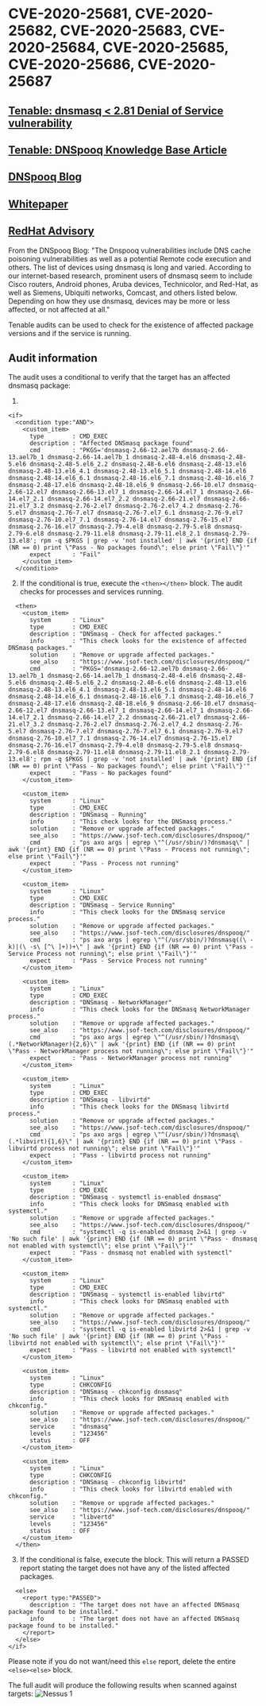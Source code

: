 # CVE-2020-25681, CVE-2020-25682, CVE-2020-25683, CVE-2020-25684, CVE-2020-25685, CVE-2020-25686, CVE-2020-25687

## [Tenable: dnsmasq < 2.81 Denial of Service vulnerability](https://www.tenable.com/plugins/nessus/136411)
## [Tenable: DNSpooq Knowledge Base Article](https://community.tenable.com/s/article/Plugins-associated-with-the-DNSpooq-vulnerability)
## [DNSpooq Blog](https://www.jsof-tech.com/disclosures/dnspooq/)
## [Whitepaper](https://www.jsof-tech.com/wp-content/uploads/2021/01/DNSpooq_Technical-Whitepaper.pdf)
## [RedHat Advisory](https://access.redhat.com/security/vulnerabilities/RHSB-2021-001)

From the DNSpooq Blog:
"The Dnspooq vulnerabilities include DNS cache poisoning vulnerabilities as well as a potential Remote code execution and others. The list of devices using dnsmasq is long and varied. According to our internet-based research, prominent users of dnsmasq seem to include Cisco routers, Android phones, Aruba devices, Technicolor, and Red-Hat, as well as Siemens, Ubiquiti networks, Comcast, and others listed below. Depending on how they use dnsmasq, devices may be more or less affected, or not affected at all."

Tenable audits can be used to check for the existence of affected package versions and if the service is running.

## Audit information

The audit uses a conditional to verify that the target has an affected dnsmasq package:

1.
```
<if>
  <condition type:"AND">
    <custom_item>
      type        : CMD_EXEC
      description : "Affected DNSmasq package found"
      cmd         : "PKGS='dnsmasq-2.66-12.ael7b dnsmasq-2.66-13.ael7b_1 dnsmasq-2.66-14.ael7b_1 dnsmasq-2.48-4.el6 dnsmasq-2.48-5.el6 dnsmasq-2.48-5.el6_2.2 dnsmasq-2.48-6.el6 dnsmasq-2.48-13.el6 dnsmasq-2.48-13.el6_4.1 dnsmasq-2.48-13.el6_5.1 dnsmasq-2.48-14.el6 dnsmasq-2.48-14.el6_6.1 dnsmasq-2.48-16.el6_7.1 dnsmasq-2.48-16.el6_7 dnsmasq-2.48-17.el6 dnsmasq-2.48-18.el6_9 dnsmasq-2.66-10.el7 dnsmasq-2.66-12.el7 dnsmasq-2.66-13.el7_1 dnsmasq-2.66-14.el7_1 dnsmasq-2.66-14.el7_2.1 dnsmasq-2.66-14.el7_2.2 dnsmasq-2.66-21.el7 dnsmasq-2.66-21.el7_3.2 dnsmasq-2.76-2.el7 dnsmasq-2.76-2.el7_4.2 dnsmasq-2.76-5.el7 dnsmasq-2.76-7.el7 dnsmasq-2.76-7.el7_6.1 dnsmasq-2.76-9.el7 dnsmasq-2.76-10.el7_7.1 dnsmasq-2.76-14.el7 dnsmasq-2.76-15.el7 dnsmasq-2.76-16.el7 dnsmasq-2.79-4.el8 dnsmasq-2.79-5.el8 dnsmasq-2.79-6.el8 dnsmasq-2.79-11.el8 dnsmasq-2.79-11.el8_2.1 dnsmasq-2.79-13.el8'; rpm -q $PKGS | grep -v 'not installed' | awk '{print} END {if (NR == 0) print \"Pass - No packages found\"; else print \"Fail\"}'"
      expect      : "Fail"
    </custom_item>
  </condition>

```
2. If the conditional is true, execute the `<then></then>` block. The audit checks for processes and services running.
```
  <then>
    <custom_item>
      system      : "Linux"
      type        : CMD_EXEC
      description : "DNSmasq - Check for affected packages."
      info        : "This check looks for the existence of affected DNSmasq packages."
      solution    : "Remove or upgrade affected packages."
      see_also    : "https://www.jsof-tech.com/disclosures/dnspooq/"
      cmd         : "PKGS='dnsmasq-2.66-12.ael7b dnsmasq-2.66-13.ael7b_1 dnsmasq-2.66-14.ael7b_1 dnsmasq-2.48-4.el6 dnsmasq-2.48-5.el6 dnsmasq-2.48-5.el6_2.2 dnsmasq-2.48-6.el6 dnsmasq-2.48-13.el6 dnsmasq-2.48-13.el6_4.1 dnsmasq-2.48-13.el6_5.1 dnsmasq-2.48-14.el6 dnsmasq-2.48-14.el6_6.1 dnsmasq-2.48-16.el6_7.1 dnsmasq-2.48-16.el6_7 dnsmasq-2.48-17.el6 dnsmasq-2.48-18.el6_9 dnsmasq-2.66-10.el7 dnsmasq-2.66-12.el7 dnsmasq-2.66-13.el7_1 dnsmasq-2.66-14.el7_1 dnsmasq-2.66-14.el7_2.1 dnsmasq-2.66-14.el7_2.2 dnsmasq-2.66-21.el7 dnsmasq-2.66-21.el7_3.2 dnsmasq-2.76-2.el7 dnsmasq-2.76-2.el7_4.2 dnsmasq-2.76-5.el7 dnsmasq-2.76-7.el7 dnsmasq-2.76-7.el7_6.1 dnsmasq-2.76-9.el7 dnsmasq-2.76-10.el7_7.1 dnsmasq-2.76-14.el7 dnsmasq-2.76-15.el7 dnsmasq-2.76-16.el7 dnsmasq-2.79-4.el8 dnsmasq-2.79-5.el8 dnsmasq-2.79-6.el8 dnsmasq-2.79-11.el8 dnsmasq-2.79-11.el8_2.1 dnsmasq-2.79-13.el8'; rpm -q $PKGS | grep -v 'not installed' | awk '{print} END {if (NR == 0) print \"Pass - No packages found\"; else print \"Fail\"}'"
      expect      : "Pass - No packages found"
    </custom_item>

    <custom_item>
      system      : "Linux"
      type        : CMD_EXEC
      description : "DNSmasq - Running"
      info        : "This check looks for the DNSmasq process."
      solution    : "Remove or upgrade affected packages."
      see_also    : "https://www.jsof-tech.com/disclosures/dnspooq/"
      cmd         : "ps axo args | egrep \"^(/usr/sbin/)?dnsmasq\" | awk '{print} END {if (NR == 0) print \"Pass - Process not running\"; else print \"Fail\"}'"
      expect      : "Pass - Process not running"
    </custom_item>

    <custom_item>
      system      : "Linux"
      type        : CMD_EXEC
      description : "DNSmasq - Service Running"
      info        : "This check looks for the DNSmasq service process."
      solution    : "Remove or upgrade affected packages."
      see_also    : "https://www.jsof-tech.com/disclosures/dnspooq/"
      cmd         : "ps axo args | egrep \"^(/usr/sbin/)?dnsmasq((\ -k)|(\ -s\ [^\ ]+))+\" | awk '{print} END {if (NR == 0) print \"Pass - Service Process not running\"; else print \"Fail\"}'"
      expect      : "Pass - Service Process not running"
    </custom_item>

    <custom_item>
      system      : "Linux"
      type        : CMD_EXEC
      description : "DNSmasq - NetworkManager"
      info        : "This check looks for the DNSmasq NetworkManager process."
      solution    : "Remove or upgrade affected packages."
      see_also    : "https://www.jsof-tech.com/disclosures/dnspooq/"
      cmd         : "ps axo args | egrep \"^(/usr/sbin/)?dnsmasq\ (.*NetworkManager){2,6}\" | awk '{print} END {if (NR == 0) print \"Pass - NetworkManager process not running\"; else print \"Fail\"}'"
      expect      : "Pass - NetworkManager process not running"
    </custom_item>

    <custom_item>
      system      : "Linux"
      type        : CMD_EXEC
      description : "DNSmasq - libvirtd"
      info        : "This check looks for the DNSmasq libvirtd process."
      solution    : "Remove or upgrade affected packages."
      see_also    : "https://www.jsof-tech.com/disclosures/dnspooq/"
      cmd         : "ps axo args | egrep \"^(/usr/sbin/)?dnsmasq\ (.*libvirt){1,6}\" | awk '{print} END {if (NR == 0) print \"Pass - libvirtd process not running\"; else print \"Fail\"}'"
      expect      : "Pass - libvirtd process not running"
    </custom_item>

    <custom_item>
      system      : "Linux"
      type        : CMD_EXEC
      description : "DNSmasq - systemctl is-enabled dnsmasq"
      info        : "This check looks for DNSmasq enabled with systemctl."
      solution    : "Remove or upgrade affected packages."
      see_also    : "https://www.jsof-tech.com/disclosures/dnspooq/"
      cmd         : "systemctl -q is-enabled dnsmasq 2>&1 | grep -v 'No such file' | awk '{print} END {if (NR == 0) print \"Pass - dnsmasq not enabled with systemctl\"; else print \"Fail\"}'"
      expect      : "Pass - dnsmasq not enabled with systemctl"
    </custom_item>

    <custom_item>
      system      : "Linux"
      type        : CMD_EXEC
      description : "DNSmasq - systemctl is-enabled libvirtd"
      info        : "This check looks for DNSmasq enabled with systemctl."
      solution    : "Remove or upgrade affected packages."
      see_also    : "https://www.jsof-tech.com/disclosures/dnspooq/"
      cmd         : "systemctl -q is-enabled libvirtd 2>&1 | grep -v 'No such file' | awk '{print} END {if (NR == 0) print \"Pass - libvirtd not enabled with systemctl\"; else print \"Fail\"}'"
      expect      : "Pass - libvirtd not enabled with systemctl"
    </custom_item>

    <custom_item>
      system      : "Linux"
      type        : CHKCONFIG
      description : "DNSmasq - chkconfig dnsmasq"
      info        : "This check looks for DNSmasq enabled with chkconfig."
      solution    : "Remove or upgrade affected packages."
      see_also    : "https://www.jsof-tech.com/disclosures/dnspooq/"
      service     : "dnsmasq"
      levels      : "123456"
      status      : OFF
    </custom_item>

    <custom_item>
      system      : "Linux"
      type        : CHKCONFIG
      description : "DNSmasq - chkconfig libvirtd"
      info        : "This check looks for libvirtd enabled with chkconfig."
      solution    : "Remove or upgrade affected packages."
      see_also    : "https://www.jsof-tech.com/disclosures/dnspooq/"
      service     : "libvertd"
      levels      : "123456"
      status      : OFF
    </custom_item>
  </then>
```
3. If the conditional is false, execute the <else></else> block. This will return a PASSED report stating the target does not have any of the listed affected packages.
```
  <else>
    <report type:"PASSED">
      description : "The target does not have an affected DNSmasq package found to be installed."
      info        : "The target does not have an affected DNSmasq package found to be installed."
    </report>
  </else>
</if>
```
Please note if you do not want/need this `else` report, delete the entire `<else><else>` block.

The full audit will produce the following results when scanned against targets:
![Nessus 1](images/nessus1.png)
